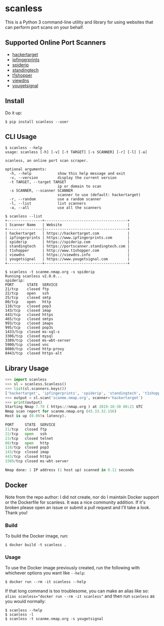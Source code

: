 # scanless

This is a Python 3 command-line utility and library for using websites that can perform port scans on your behalf.

## Supported Online Port Scanners

* [hackertarget](https://hackertarget.com/nmap-online-port-scanner/)
* [ipfingerprints](http://www.ipfingerprints.com/portscan.php)
* [spiderip](https://spiderip.com/online-port-scan.php)
* [standingtech](https://portscanner.standingtech.com/)
* [t1shopper](http://www.t1shopper.com/tools/port-scan/)
* [viewdns](http://viewdns.info/)
* [yougetsignal](http://www.yougetsignal.com/tools/open-ports/)

## Install

Do it up:
```
$ pip install scanless --user
```

## CLI Usage

```
$ scanless --help  
usage: scanless [-h] [-v] [-t TARGET] [-s SCANNER] [-r] [-l] [-a]

scanless, an online port scan scraper.

optional arguments:
  -h, --help            show this help message and exit
  -v, --version         display the current version
  -t TARGET, --target TARGET
                        ip or domain to scan
  -s SCANNER, --scanner SCANNER
                        scanner to use (default: hackertarget)
  -r, --random          use a random scanner
  -l, --list            list scanners
  -a, --all             use all the scanners

$ scanless --list
+----------------+--------------------------------------+
| Scanner Name   | Website                              |
+----------------|--------------------------------------+
| hackertarget   | https://hackertarget.com             |
| ipfingerprints | https://www.ipfingerprints.com       |
| spiderip       | https://spiderip.com                 |
| standingtech   | https://portscanner.standingtech.com |
| t1shopper      | http://www.t1shopper.com             |
| viewdns        | https://viewdns.info                 |
| yougetsignal   | https://www.yougetsignal.com         |
+----------------+--------------------------------------+

$ scanless -t scanme.nmap.org -s spiderip
Running scanless v2.0.0...
spiderip:
PORT      STATE  SERVICE
21/tcp    closed ftp
22/tcp    open   ssh
25/tcp    closed smtp
80/tcp    open   http
110/tcp   closed pop3
143/tcp   closed imap
443/tcp   closed https
465/tcp   closed smtps
993/tcp   closed imaps
995/tcp   closed pop3s
1433/tcp  closed ms-sql-s
3306/tcp  closed mysql
3389/tcp  closed ms-wbt-server
5900/tcp  closed vnc
8080/tcp  closed http-proxy
8443/tcp  closed https-alt
```

## Library Usage

```python
>>> import scanless
>>> sl = scanless.Scanless()
>>> list(sl.scanners.keys())
['hackertarget', 'ipfingerprints', 'spiderip', 'standingtech', 't1shopper', 'viewdns', 'yougetsignal']
>>> output = sl.scan('scanme.nmap.org', scanner='hackertarget')
>>> print(output)
Starting Nmap 7.70 ( https://nmap.org ) at 2019-10-30 00:21 UTC
Nmap scan report for scanme.nmap.org (45.33.32.156)
Host is up (0.065s latency).

PORT     STATE  SERVICE
21/tcp   closed ftp
22/tcp   open   ssh
23/tcp   closed telnet
80/tcp   open   http
110/tcp  closed pop3
143/tcp  closed imap
443/tcp  closed https
3389/tcp closed ms-wbt-server

Nmap done: 1 IP address (1 host up) scanned in 0.11 seconds
```

## Docker

Note from the repo author: I did not create, nor do I maintain Docker support or the Dockerfile for scanless. It was a nice community addition. If it's broken please open an issue or submit a pull request and I'll take a look. Thank you!

### Build

To build the Docker image, run:
```shell
$ docker build -t scanless .
```

### Usage

To use the Docker image previously created, run the following with whichever options you want like `--help`:
```shell
$ docker run --rm -it scanless --help
```

If that long command is too troublesome, you can make an alias like so: `alias scanless="docker run --rm -it scanless"` and then run `scanless` as you would normally:
```shell
$ scanless --help
$ scanless -l
$ scanless -t scanme.nmap.org -s yougetsignal
```
